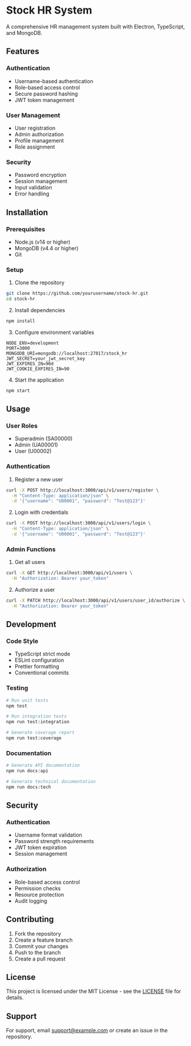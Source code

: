 # Stock HR System

A comprehensive HR management system built with Electron, TypeScript, and MongoDB.

## Features

### Authentication
- Username-based authentication
- Role-based access control
- Secure password hashing
- JWT token management

### User Management
- User registration
- Admin authorization
- Profile management
- Role assignment

### Security
- Password encryption
- Session management
- Input validation
- Error handling

## Installation

### Prerequisites
- Node.js (v14 or higher)
- MongoDB (v4.4 or higher)
- Git

### Setup
1. Clone the repository
```bash
git clone https://github.com/yourusername/stock-hr.git
cd stock-hr
```

2. Install dependencies
```bash
npm install
```

3. Configure environment variables
```env
NODE_ENV=development
PORT=3000
MONGODB_URI=mongodb://localhost:27017/stock_hr
JWT_SECRET=your_jwt_secret_key
JWT_EXPIRES_IN=90d
JWT_COOKIE_EXPIRES_IN=90
```

4. Start the application
```bash
npm start
```

## Usage

### User Roles
- Superadmin (SA00000)
- Admin (UA00001)
- User (U00002)

### Authentication
1. Register a new user
```bash
curl -X POST http://localhost:3000/api/v1/users/register \
  -H "Content-Type: application/json" \
  -d '{"username": "U00001", "password": "Test@123"}'
```

2. Login with credentials
```bash
curl -X POST http://localhost:3000/api/v1/users/login \
  -H "Content-Type: application/json" \
  -d '{"username": "U00001", "password": "Test@123"}'
```

### Admin Functions
1. Get all users
```bash
curl -X GET http://localhost:3000/api/v1/users \
  -H "Authorization: Bearer your_token"
```

2. Authorize a user
```bash
curl -X PATCH http://localhost:3000/api/v1/users/user_id/authorize \
  -H "Authorization: Bearer your_token"
```

## Development

### Code Style
- TypeScript strict mode
- ESLint configuration
- Prettier formatting
- Conventional commits

### Testing
```bash
# Run unit tests
npm test

# Run integration tests
npm run test:integration

# Generate coverage report
npm run test:coverage
```

### Documentation
```bash
# Generate API documentation
npm run docs:api

# Generate technical documentation
npm run docs:tech
```

## Security

### Authentication
- Username format validation
- Password strength requirements
- JWT token expiration
- Session management

### Authorization
- Role-based access control
- Permission checks
- Resource protection
- Audit logging

## Contributing

1. Fork the repository
2. Create a feature branch
3. Commit your changes
4. Push to the branch
5. Create a pull request

## License

This project is licensed under the MIT License - see the [LICENSE](LICENSE) file for details.

## Support

For support, email support@example.com or create an issue in the repository.